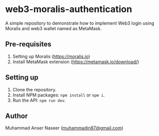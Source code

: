 # web3-moralis-authentication

A simple repository to demonstrate how to implement Web3 login using Moralis and web3 wallet named as MetaMask.

## Pre-requisites

1. Setting up Moralis (https://moralis.io)
2. Install MetaMask extension (https://metamask.io/download/)

## Setting up

1. Clone the repository.
2. Install NPM packages: `npm install` or `npm i`.
3. Run the API: `npm run dev`.

## Author

Muhammad Anser Naseer (muhammadin87@gmail.com)
